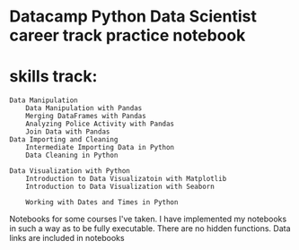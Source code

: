 # Datacamp Python Data Scientist career track practice notebook 

# skills track: 
    Data Manipulation 
        Data Manipulation with Pandas
        Merging DataFrames with Pandas
        Analyzing Police Activity with Pandas
        Join Data with Pandas
    Data Importing and Cleaning 
        Intermediate Importing Data in Python
        Data Cleaning in Python
        
    Data Visualization with Python
        Introduction to Data Visualizatoin with Matplotlib
        Introduction to Data Visualization with Seaborn
        
        Working with Dates and Times in Python
        
 Notebooks for some courses I've taken. I have implemented my notebooks in such a way as to be fully executable. There are no hidden functions. Data links are included in notebooks
